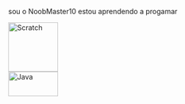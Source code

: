 sou o NoobMaster10
estou aprendendo a progamar 

<div> 
<img aling="center" alt="Scratch" heigth="50" width="100" src="https://img.shields.io/badge/Scratch-4D97FF?style=for-the-badge&logo=Scratch&logoColor=white">

<div>
<img align="center" alt="Java" height="50" width="100" src="https://img.shields.io/badge/JavaScript-323330?style=for-the-badge&logo=javascript&logoColor=F7DF1E">
